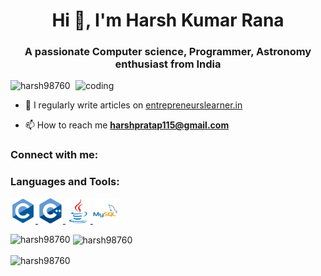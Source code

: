 <h1 align="center">Hi 👋, I'm Harsh Kumar Rana</h1>
<h3 align="center">A passionate Computer science, Programmer, Astronomy enthusiast from India</h3>

<img align="right" alt="coding" width="400" src="https://user-images.githubusercontent.com/55389276/140866485-8fb1c876-9a8f-4d6a-98dc-08c4981eaf70.gif">
<p align="left"> <img src="https://komarev.com/ghpvc/?username=harsh98760&label=Profile%20views&color=0e75b6&style=flat" alt="harsh98760" /> </p>

- 📝 I regularly write articles on [entrepreneurslearner.in](entrepreneurslearner.in)

- 📫 How to reach me **harshpratap115@gmail.com**

<h3 align="left">Connect with me:</h3>
<p align="left">
</p>

<h3 align="left">Languages and Tools:</h3>
<p align="left"> <a href="https://www.cprogramming.com/" target="_blank" rel="noreferrer"> <img src="https://raw.githubusercontent.com/devicons/devicon/master/icons/c/c-original.svg" alt="c" width="40" height="40"/> </a> <a href="https://www.w3schools.com/cpp/" target="_blank" rel="noreferrer"> <img src="https://raw.githubusercontent.com/devicons/devicon/master/icons/cplusplus/cplusplus-original.svg" alt="cplusplus" width="40" height="40"/> </a> <a href="https://www.java.com" target="_blank" rel="noreferrer"> <img src="https://raw.githubusercontent.com/devicons/devicon/master/icons/java/java-original.svg" alt="java" width="40" height="40"/> </a> <a href="https://www.mysql.com/" target="_blank" rel="noreferrer"> <img src="https://raw.githubusercontent.com/devicons/devicon/master/icons/mysql/mysql-original-wordmark.svg" alt="mysql" width="40" height="40"/> </a> </p>

<p><img align="left" src="https://github-readme-stats.vercel.app/api/top-langs?username=harsh98760&show_icons=true&locale=en&layout=compact" alt="harsh98760" /></p>

<p>&nbsp;<img align="center" src="https://github-readme-stats.vercel.app/api?username=harsh98760&show_icons=true&locale=en" alt="harsh98760" /></p>

<p><img align="center" src="https://github-readme-streak-stats.herokuapp.com/?user=harsh98760&" alt="harsh98760" /></p>
